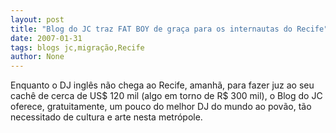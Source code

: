 ```yaml
---
layout: post
title: "Blog do JC traz FAT BOY de graça para os internautas do Recife"
date: 2007-01-31
tags: blogs jc,migração,Recife
author: None
---
```


Enquanto o DJ inglês não chega ao Recife, amanhã, para fazer juz ao seu cachê de cerca de US$ 120 mil (algo em torno de R$ 300 mil), o Blog do JC oferece, gratuitamente, um pouco do melhor DJ do mundo ao povão, tão necessitado de cultura e arte nesta metrópole. 